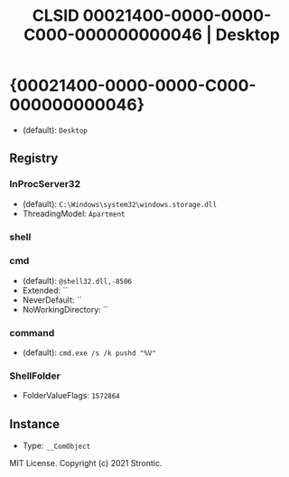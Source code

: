 ﻿---
title: "CLSID 00021400-0000-0000-C000-000000000046 | Desktop"
excerpt: What is COM-Object CLSID 00021400-0000-0000-C000-000000000046?
---

# {00021400-0000-0000-C000-000000000046}

* (default): `Desktop`

## Registry


### InProcServer32

* (default): `C:\Windows\system32\windows.storage.dll`
* ThreadingModel: `Apartment`

### shell


### cmd

* (default): `@shell32.dll,-8506`
* Extended: ``
* NeverDefault: ``
* NoWorkingDirectory: ``

### command

* (default): `cmd.exe /s /k pushd "%V"`

### ShellFolder

* FolderValueFlags: `1572864`

## Instance

* Type: `__ComObject`

MIT License. Copyright (c) 2021 Strontic.



